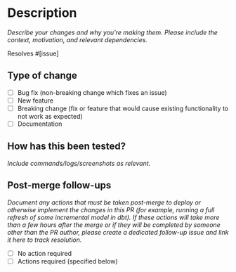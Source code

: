 # Description
_Describe your changes and why you're making them. Please include the context, motivation, and relevant dependencies._



Resolves #[issue]

## Type of change

- [ ] Bug fix (non-breaking change which fixes an issue)
- [ ] New feature
- [ ] Breaking change (fix or feature that would cause existing functionality to not work as expected)
- [ ] Documentation

## How has this been tested?
_Include commands/logs/screenshots as relevant._



## Post-merge follow-ups
_Document any actions that must be taken post-merge to deploy or otherwise implement the changes in this PR (for example, running a full refresh of some incremental model in dbt). If these actions will take more than a few hours after the merge or if they will be completed by someone other than the PR author, please create a dedicated follow-up issue and link it here to track resolution._

- [ ] No action required
- [ ] Actions required (specified below)
